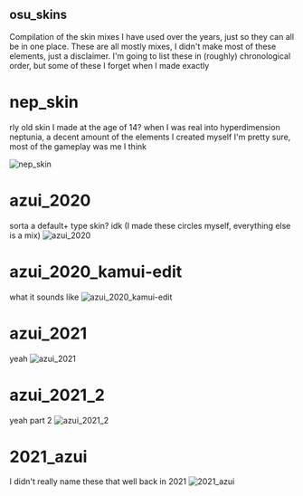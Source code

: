 ## osu_skins
Compilation of the skin mixes I have used over the years, just so they can all be in one place. These are all mostly mixes, I didn't make most of these elements, just a disclaimer. I'm going to list these in (roughly) chronological order, but some of these I forget when I made exactly

# nep_skin
rly old skin I made at the age of 14? when I was real into hyperdimension neptunia, a decent amount of the elements I created myself I'm pretty sure, most of the gameplay was me I think

![nep_skin](url "https://osu.ppy.sh/ss/17941931/7022")

# azui_2020
sorta a default+ type skin? idk (I made these circles myself, everything else is a mix)
![azui_2020](url "https://osu.ppy.sh/ss/17941937/f26a")

# azui_2020_kamui-edit
what it sounds like 
![azui_2020_kamui-edit](url "https://osu.ppy.sh/ss/17941947/889b")


# azui_2021 
yeah
![azui_2021](url "https://osu.ppy.sh/ss/17941944/8087")

# azui_2021_2
yeah part 2
![azui_2021_2](url "https://osu.ppy.sh/ss/17941954/1edd")

# 2021_azui
I didn't really name these that well back in 2021 
![2021_azui](url "https://osu.ppy.sh/ss/17941960/abef")
